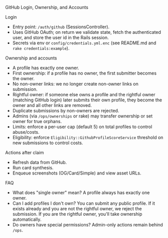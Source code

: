 GitHub Login, Ownership, and Accounts

Login

- Entry point: `/auth/github` (SessionsController).
- Uses GitHub OAuth; on return we validate state, fetch the authenticated user, and store the user
  id in the Rails session.
- Secrets via env or `config/credentials.yml.enc` (see README.md and `rake credentials:example`).

Ownership and accounts

- A profile has exactly one owner.
- First ownership: if a profile has no owner, the first submitter becomes the owner.
- No non-owner links: we no longer create non-owner links on submission.
- Rightful owner: if someone else owns a profile and the rightful owner (matching GitHub login)
  later submits their own profile, they become the owner and all other links are removed.
- Duplicate submissions by non-owners are rejected.
- Admins (via `/ops/ownerships` or rake) may transfer ownership or set owner for true orphans.
- Limits: enforce a per-user cap (default 5) on total profiles to control abuse/costs.
- Eligibility: enforce `Eligibility::GithubProfileScoreService` threshold on new submissions to
  control costs.

Actions after claim

- Refresh data from GitHub.
- Run card synthesis.
- Enqueue screenshots (OG/Card/Simple) and view asset URLs.

FAQ

- What does "single owner" mean? A profile always has exactly one owner.
- Can I add profiles I don't own? You can submit any public profile. If it exists already and you
  are not the rightful owner, we reject the submission. If you are the rightful owner, you'll take
  ownership automatically.
- Do owners have special permissions? Admin-only actions remain behind `/ops`.
